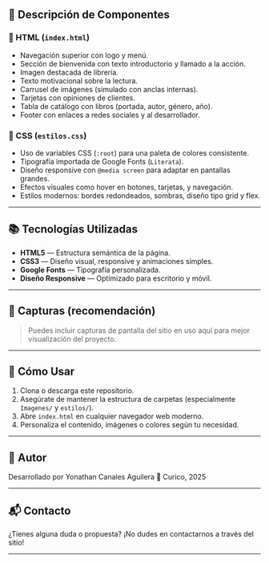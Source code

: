 
## 🧾 Descripción de Componentes

### 📄 HTML (`index.html`)
- Navegación superior con logo y menú.
- Sección de bienvenida con texto introductorio y llamado a la acción.
- Imagen destacada de librería.
- Texto motivacional sobre la lectura.
- Carrusel de imágenes (simulado con anclas internas).
- Tarjetas con opiniones de clientes.
- Tabla de catálogo con libros (portada, autor, género, año).
- Footer con enlaces a redes sociales y al desarrollador.

### 🎨 CSS (`estilos.css`)
- Uso de variables CSS (`:root`) para una paleta de colores consistente.
- Tipografía importada de Google Fonts (`Literata`).
- Diseño responsive con `@media screen` para adaptar en pantallas grandes.
- Efectos visuales como hover en botones, tarjetas, y navegación.
- Estilos modernos: bordes redondeados, sombras, diseño tipo grid y flex.

---

## 📚 Tecnologías Utilizadas

- **HTML5** — Estructura semántica de la página.
- **CSS3** — Diseño visual, responsive y animaciones simples.
- **Google Fonts** — Tipografía personalizada.
- **Diseño Responsive** — Optimizado para escritorio y móvil.

---

## 📸 Capturas (recomendación)

> Puedes incluir capturas de pantalla del sitio en uso aquí para mejor visualización del proyecto.

---

## 🚀 Cómo Usar

1. Clona o descarga este repositorio.
2. Asegúrate de mantener la estructura de carpetas (especialmente `Imagenes/` y `estilos/`).
3. Abre `index.html` en cualquier navegador web moderno.
4. Personaliza el contenido, imágenes o colores según tu necesidad.

---

## 🙋 Autor

Desarrollado por Yonathan Canales Aguilera 
📍 Curico, 2025

---

## 📬 Contacto

¿Tienes alguna duda o propuesta? ¡No dudes en contactarnos a través del sitio!

---
